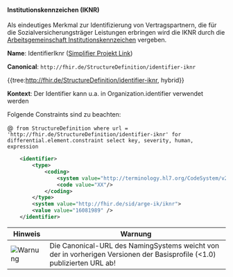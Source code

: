 #### Institutionskennzeichen (IKNR)

Als eindeutiges Merkmal zur Identifizierung von Vertragspartnern, die für die Sozialversicherungsträger Leistungen erbringen wird die IKNR durch die [Arbeitsgemeinschaft Institutionskennzeichen](https://www.dguv.de/arge-ik/index.jsp) vergeben. 

**Name**: IdentifierIknr ([Simplifier Projekt Link](https://simplifier.net/resolve?canonical=http://fhir.de/StructureDefinition/identifier-iknr&scope=de.basisprofil.r4@1.5.4))

**Canonical**: `http://fhir.de/StructureDefinition/identifier-iknr`

{{tree:http://fhir.de/StructureDefinition/identifier-iknr, hybrid}}

**Kontext**: Der Identifier kann u.a. in Organization.identifier verwendet werden

Folgende Constraints sind zu beachten:

@``` from StructureDefinition where url = 'http://fhir.de/StructureDefinition/identifier-iknr' for differential.element.constraint select key, severity, human, expression```

```xml
    <identifier>
        <type>
            <coding>
                <system value="http://terminology.hl7.org/CodeSystem/v2-0203"/>
                <code value="XX"/>
            </coding>
        </type>
        <system value="http://fhir.de/sid/arge-ik/iknr">
        <value value="16081989" />
    </identifier>
```

| Hinweis | Warnung |
|---------|---------------------|
|![Warnung](https://wiki.hl7.de/images/thumb/Attention_icon.svg/100px-Attention_icon.svg.png)| Die Canonical-URL des NamingSystems weicht von der in vorherigen Versionen der Basisprofile (<1.0) publizierten URL ab! |